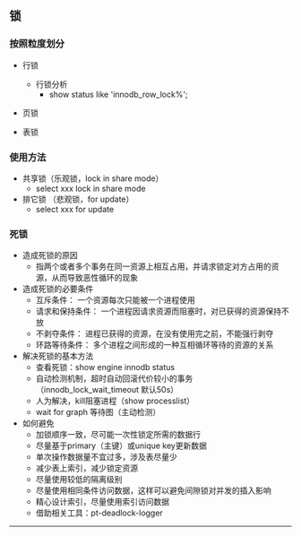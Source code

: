 
## 锁

### 按照粒度划分
    
   * 行锁
     * 行锁分析
        * show status like 'innodb_row_lock%';
   * 页锁
       
   * 表锁
      
### 使用方法
   * 共享锁（乐观锁，lock in share mode）
        * select xxx lock in share mode
   * 排它锁 （悲观锁，for update）
        * select xxx for update
    
### 死锁
 
  * 造成死锁的原因
    * 指两个或者多个事务在同一资源上相互占用，并请求锁定对方占用的资源，从而导致恶性循环的现象
  * 造成死锁的必要条件
    * 互斥条件：        一个资源每次只能被一个进程使用
    * 请求和保持条件：   一个进程因请求资源而阻塞时，对已获得的资源保持不放
    * 不剥夺条件：       进程已获得的资源，在没有使用完之前，不能强行剥夺
    * 环路等待条件：     多个进程之间形成的一种互相循环等待的资源的关系
  * 解决死锁的基本方法
    * 查看死锁：show engine innodb status
    * 自动检测机制，超时自动回滚代价较小的事务（innodb_lock_wait_timeout 默认50s）
    * 人为解决，kill阻塞进程（show processlist）
    * wait for graph 等待图（主动检测）
  * 如何避免
    *  加锁顺序一致，尽可能一次性锁定所需的数据行
    *  尽量基于primary（主键）或unique key更新数据
    *  单次操作数据量不宜过多，涉及表尽量少
    *  减少表上索引，减少锁定资源
    *  尽量使用较低的隔离级别
    *  尽量使用相同条件访问数据，这样可以避免间隙锁对并发的插入影响
    *  精心设计索引，尽量使用索引访问数据
    *  借助相关工具：pt-deadlock-logger


---


